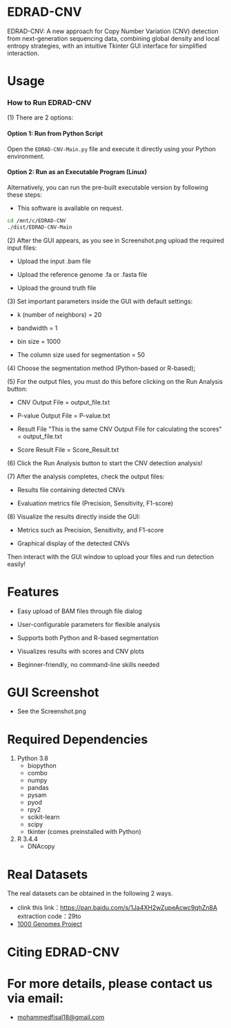 # EDRAD-CNV
EDRAD-CNV: A new approach for Copy Number Variation (CNV) detection from next-generation sequencing data, combining global density and local entropy strategies, with an intuitive Tkinter GUI interface for simplified interaction.

# Usage
### How to Run EDRAD-CNV
(1) There are 2 options:
#### Option 1: Run from Python Script
Open the `EDRAD-CNV-Main.py` file and execute it directly using your Python environment.

#### Option 2: Run as an Executable Program (Linux)
Alternatively, you can run the pre-built executable version by following these steps:
- This software is available on request.
```bash
cd /mnt/c/EDRAD-CNV
./dist/EDRAD-CNV-Main
```
(2) After the GUI appears, as you see in Screenshot.png upload the required input files:

- Upload the input .bam file

- Upload the reference genome .fa or .fasta file

- Upload the ground truth file

(3) Set important parameters inside the GUI with default settings:

- k (number of neighbors) = 20

- bandwidth = 1

- bin size = 1000

- The column size used for segmentation = 50

(4) Choose the segmentation method (Python-based or R-based);

(5) For the output files, you must do this before clicking on the Run Analysis button:
- CNV Output File = output_file.txt

- P-value Output File = P-value.txt

- Result File "This is the same CNV Output File for calculating the scores" = output_file.txt

- Score Result File = Score_Result.txt

(6) Click the Run Analysis button to start the CNV detection analysis!

(7) After the analysis completes, check the output files:

- Results file containing detected CNVs

- Evaluation metrics file (Precision, Sensitivity, F1-score)

(8) Visualize the results directly inside the GUI:

- Metrics such as Precision, Sensitivity, and F1-score

- Graphical display of the detected CNVs

Then interact with the GUI window to upload your files and run detection easily!

# Features
- Easy upload of BAM files through file dialog

- User-configurable parameters for flexible analysis

- Supports both Python and R-based segmentation

- Visualizes results with scores and CNV plots

- Beginner-friendly, no command-line skills needed

# GUI Screenshot
  - See the Screenshot.png

# Required Dependencies

1. Python 3.8            
   - biopython     
   - combo         
   - numpy         
   - pandas        
   - pysam        
   - pyod         
   - rpy2          
   - scikit-learn  
   - scipy         
   - tkinter (comes preinstalled with Python)
2. R 3.4.4
   - DNAcopy
     
# Real Datasets

The real datasets can be obtained in the following 2 ways.

- clink this link：https://pan.baidu.com/s/1Ja4XH2wZupeAcwc9qhZn8A extraction code：29to
- [1000 Genomes Project](https://www.internationalgenome.org/)

# Citing EDRAD-CNV

# For more details, please contact us via email:
- mohammedfisal18@gmail.com
